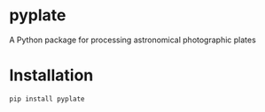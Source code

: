 pyplate
=======

A Python package for processing astronomical photographic plates

# Installation

`pip install pyplate`
